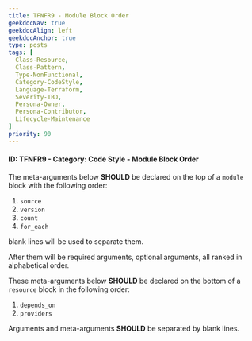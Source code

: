 ```yaml
---
title: TFNFR9 - Module Block Order
geekdocNav: true
geekdocAlign: left
geekdocAnchor: true
type: posts
tags: [
  Class-Resource,
  Class-Pattern,
  Type-NonFunctional,
  Category-CodeStyle,
  Language-Terraform,
  Severity-TBD,
  Persona-Owner,
  Persona-Contributor,
  Lifecycle-Maintenance
]
priority: 90
---
```


#### ID: TFNFR9 - Category: Code Style - Module Block Order

The meta-arguments below **SHOULD** be declared on the top of a `module` block with the following order:

1. `source`
2. `version`
3. `count`
4. `for_each`

blank lines will be used to separate them.

After them will be required arguments, optional arguments, all ranked in alphabetical order.

These meta-arguments below **SHOULD** be declared on the bottom of a `resource` block in the following order:

1. `depends_on`
2. `providers`

Arguments and meta-arguments **SHOULD** be separated by blank lines.
